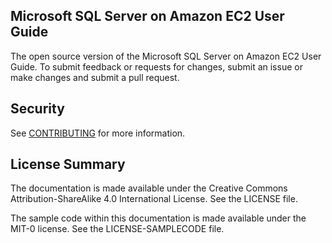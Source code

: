 ## Microsoft SQL Server on Amazon EC2 User Guide
The open source version of the Microsoft SQL Server on Amazon EC2 User Guide. To submit feedback or requests for changes, submit an issue or make changes and submit a pull request.

## Security

See [CONTRIBUTING](CONTRIBUTING.md#security-issue-notifications) for more information.

## License Summary

The documentation is made available under the Creative Commons Attribution-ShareAlike 4.0 International License. See the LICENSE file.

The sample code within this documentation is made available under the MIT-0 license. See the LICENSE-SAMPLECODE file.
